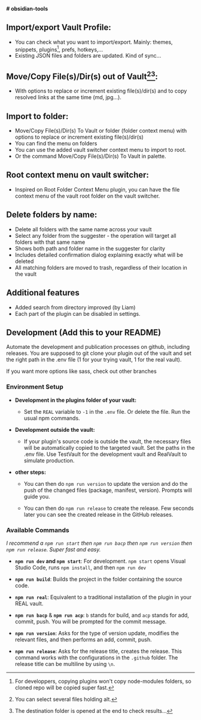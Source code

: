 **# obsidian-tools**

## Import/export Vault Profile:
- You can check what you want to import/export. Mainly: themes, snippets, plugins[^1], prefs, hotkeys,...
- Existing JSON files and folders are updated. Kind of sync...

## Move/Copy File(s)/Dir(s) out of Vault[^2][^3]:
- With options to replace or increment existing file(s)/dir(s) and to copy resolved links at the same time (md, jpg...).

## Import to folder:
- Move/Copy File(s)/Dir(s) To Vault or folder (folder context menu) with options to replace or increment existing file(s)/dir(s)
- You can find the menu on folders
- You can use the added vault switcher context menu to import to root.
- Or the command Move/Copy File(s)/Dir(s) To Vault in palette.

## Root context menu on vault switcher:
- Inspired on Root Folder Context Menu plugin, you can have the file context menu of the vault root folder on the vault switcher.

## Delete folders by name:
- Delete all folders with the same name across your vault
- Select any folder from the suggester - the operation will target all folders with that same name
- Shows both path and folder name in the suggester for clarity
- Includes detailed confirmation dialog explaining exactly what will be deleted
- All matching folders are moved to trash, regardless of their location in the vault

## Additional features
- Added search from directory improved (by Liam)
- Each part of the plugin can be disabled in settings.

[^1]: For developpers, copying plugins won't copy node-modules folders, so cloned repo will be copied super fast.
[^2]: You can select several files holding alt.
[^3]: The destination folder is opened at the end to check results...


## Development (Add this to your README)

Automate the development and publication processes on github, including releases. You are supposed to git clone your plugin out of the vault and set the right path in the .env file (1 for your trying vault, 1 for the real vault).

If you want more options like sass, check out other branches

### Environment Setup

- **Development in the plugins folder of your vault:**
  - Set the `REAL` variable to `-1` in the `.env` file. Or delete the file. Run the usual npm commands.

- **Development outside the vault:**
  - If your plugin's source code is outside the vault, the necessary files will be automatically copied to the targeted vault. Set the paths in the .env file. Use TestVault for the development vault and RealVault to simulate production.

- **other steps:**
  - You can then do `npm run version` to update the version and do the push of the changed files (package, manifest, version). Prompts will guide you.

  - You can then do `npm run release` to create the release. Few seconds later you can see the created release in the GitHub releases.

### Available Commands

*I recommend a `npm run start` then `npm run bacp` then `npm run version` then `npm run release`. Super fast and easy.*

- **`npm run dev` and `npm start`**: For development.
  `npm start` opens Visual Studio Code, runs `npm install`, and then `npm run dev`

- **`npm run build`**: Builds the project in the folder containing the source code.

- **`npm run real`**: Equivalent to a traditional installation of the plugin in your REAL vault.

- **`npm run bacp`** & **`npm run acp`**: `b` stands for build, and `acp` stands for add, commit, push. You will be prompted for the commit message.

- **`npm run version`**: Asks for the type of version update, modifies the relevant files, and then performs an add, commit, push.

- **`npm run release`**: Asks for the release title, creates the release. This command works with the configurations in the `.github` folder. The release title can be multiline by using `\n`.